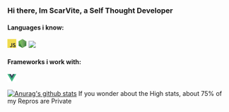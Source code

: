 ### Hi there, Im ScarVite, a Self Thought Developer

#### Languages i know:

<code><img height="20" src="https://raw.githubusercontent.com/github/explore/80688e429a7d4ef2fca1e82350fe8e3517d3494d/topics/javascript/javascript.png"></code>
<code><img height="20" src="https://raw.githubusercontent.com/github/explore/80688e429a7d4ef2fca1e82350fe8e3517d3494d/topics/nodejs/nodejs.png"></code>
<code><img height="20" src="https://i2.wp.com/techexeconline.com/wp-content/uploads/2020/04/jW4dnFtA_400x400.jpg"></code>

#### Frameworks i work with:

<code><img height="20" src="https://raw.githubusercontent.com/github/explore/80688e429a7d4ef2fca1e82350fe8e3517d3494d/topics/vue/vue.png"></code>

[![Anurag's github stats](https://github-readme-stats.vercel.app/api?username=ScarVite&count_private=true)](https://github.com/anuraghazra/github-readme-stats)
 If you wonder about the High stats, about 75% of my Repros are Private
